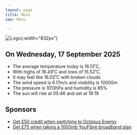 ```yaml
---
layout: page
title: Menu
seo: Menu

---
```


![Logo](/images/logo.jpg){:width="832px"}

<!-- weather_marker starts -->
## On Wednesday, 17 September 2025

- The average temperature today is 16.13˚C,
- With highs of 16.49˚C and lows of 15.52˚C,
- It may feel like 16.02˚C with broken clouds
- The wind speed is 6.17m/s and visibility is 10000m
- The pressure is 1013hPa and humidity is 85%
- The sun will rise at 05:46 and set at 18:19

<!-- weather_marker ends -->

## Sponsors

- [Get £50 credit when switching to Octopus Energy](https://bit.ly/3oD1nnS)
- [Get £75 when taking a 1000mb YouFibre broadband plan](https://aklam.io/91zWhU?)
